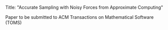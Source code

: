 Title: "Accurate Sampling with Noisy Forces from Approximate Computing"

Paper to be submitted to ACM Transactions on Mathematical Software (TOMS)
